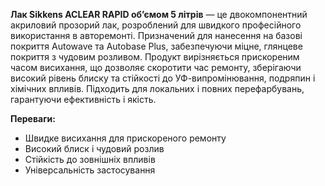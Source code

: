 **Лак Sikkens ACLEAR RAPID об’ємом 5 літрів** — це двокомпонентний акриловий прозорий лак, розроблений для швидкого професійного використання в авторемонті. Призначений для нанесення на базові покриття Autowave та Autobase Plus, забезпечуючи міцне, глянцеве покриття з чудовим розливом. Продукт вирізняється прискореним часом висихання, що дозволяє скоротити час ремонту, зберігаючи високий рівень блиску та стійкості до УФ-випромінювання, подряпин і хімічних впливів. Підходить для локальних і повних перефарбувань, гарантуючи ефективність і якість.

**Переваги:**

- Швидке висихання для прискореного ремонту
- Високий блиск і чудовий розлив
- Стійкість до зовнішніх впливів
- Універсальність застосування
